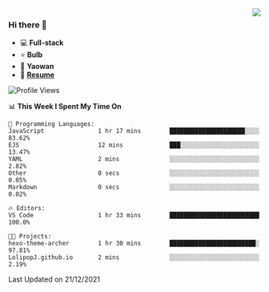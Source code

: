 <img align="right" src="https://github-readme-stats.vercel.app/api?username=LolipopJ&show_icons=true&count_private=true&hide_title=true&include_all_commits=true&theme=vue">

### Hi there 👋

- :computer: **Full-stack**
- :star: **Bulb**
- :pill: **Yaowan**
- :milky_way: [**Resume**](https://cdn.jsdelivr.net/gh/lolipopj/resume/export/resume-en.pdf)

<!--START_SECTION:waka-->
![Profile Views](http://img.shields.io/badge/Profile%20Views-2-blue)

📊 **This Week I Spent My Time On** 

```text
💬 Programming Languages: 
JavaScript               1 hr 17 mins        █████████████████████░░░░   83.62% 
EJS                      12 mins             ███░░░░░░░░░░░░░░░░░░░░░░   13.47% 
YAML                     2 mins              ░░░░░░░░░░░░░░░░░░░░░░░░░   2.82% 
Other                    0 secs              ░░░░░░░░░░░░░░░░░░░░░░░░░   0.05% 
Markdown                 0 secs              ░░░░░░░░░░░░░░░░░░░░░░░░░   0.02%

🔥 Editors: 
VS Code                  1 hr 33 mins        █████████████████████████   100.0%

🐱‍💻 Projects: 
hexo-theme-archer        1 hr 30 mins        ████████████████████████░   97.81% 
LolipopJ.github.io       2 mins              ░░░░░░░░░░░░░░░░░░░░░░░░░   2.19%

```


 Last Updated on 21/12/2021
<!--END_SECTION:waka-->
